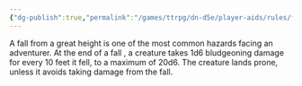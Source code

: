 ```yaml
---
{"dg-publish":true,"permalink":"/games/ttrpg/dn-d5e/player-aids/rules/falling/","tags":["TTRPG/DND/5e"]}
---
```



A fall from a great height is one of the most common hazards facing an adventurer. At the end of a fall , a creature takes 1d6 bludgeoning damage for every 10 feet it fell, to a maximum of 20d6. The creature lands prone, unless it avoids taking damage from the fall.
